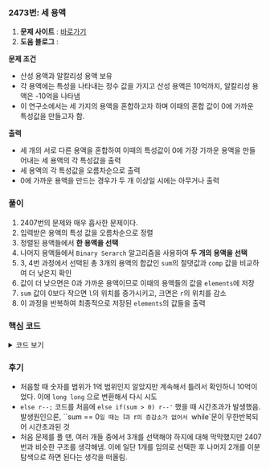 ### 2473번: 세 용액

1. **문제 사이트** : [바로가기](https://www.acmicpc.net/problem/2473)
2. **도움 블로그** : 

**문제 조건**
- 산성 용액과 알칼리성 용액 보유
- 각 용액에는 특성을 나타내는 정수 값을 가지고 산성 용액은 10억까지, 알칼리성 용액은 -10억을 나타냄
- 이 연구소에서는 세 가지의 용액을 혼합하고자 하며 이때의 혼합 값이 0에 가까운 특성값을 만들고자 함.

**출력**  
- 세 개의 서로 다른 용액을 혼합하여 이때의 특성값이 0에 가장 가까운 용액을 만들어내는 세 용액의 각 특성값을 출력
- 세 용액의 각 특성값을 오름차순으로 출력
- 0에 가까운 용액을 만드는 경우가 두 개 이상일 시에는 아무거나 출력

### 풀이
1. 2407번의 문제와 매우 흡사한 문제이다.
2. 입력받은 용액의 특성 값을 오름차순으로 정렬
3. 정렬된 용액들에서 **한 용액을 선택**
4. 나머지 용액들에서 `Binary Serarch` 알고리즘을 사용하여 **두 개의 용액을 선택**
5. 3, 4번 과정에서 선택된 총 3개의 용액의 합값인 `sum`의 절댓값과 `comp` 값을 비교하여 더 낮은지 확인
6. 값이 더 낮으면은 0과 가까운 용액이므로 이때의 용액들의 값을 `elements`에 저장
7. `sum` 값이 0보다 작으면 `l`의 위치를 증가시키고, 크면은 `r`의 위치를 감소
8. 이 과정을 반복하여 최종적으로 저장된 `elements`의 값들을 출력

### 핵심 코드

<details>
<summary>코드 보기</summary>

```cpp
void solve() {
    sort(sol.begin(), sol.end());
    
    // long long 최댓값이 1e18
    ll comp = 1e18; 
    vector<ll> elements;
    
    for(int i = 0; i < n - 2; i++) {
        int l = i + 1, r = n - 1;
        while(l < r) {
            ll sum = sol[i] + sol[l] + sol[r];
            
            if(comp > abs(sum)) {
                comp = abs(sum);
                elements = { sol[i], sol[l], sol[r] };
            }
            
            if(sum < 0) l++;
            else r--;
        }
    }
    
    for(auto &it : elements) cout << it << ' ';
}
```
- 각 용액의 특성값이 저장된 `sol`을 오름차순으로 정렬
- `comp`값은 세 용액의 특성값의 합산과 비교할 것으로 절댓값을 기준으로 비교하여 낮은 값일 때 갱신하도록 함.
- `i`번째 용액이 선택한 용액이고 **`i + 1`번째부터 `n - 1`번째 용액들 사이에서 `Binary Search` 알고리즘으로 두 개의 용액을 선택**
- `sum` 값에는 선택한 3개의 용액의 특성값을 합한 절댓값의 값이 `comp` 값과 비교하여 낮은지 확인
- 낮다면은 0에 더 가까운 특성값이므로 이때의 `comp`값을 갱신 및 `elements` 값에 순차적으로 `i`, `l`, `r` 번째의 특성값들을 저장
- `sum` 값이 0보다 작으면 `l`의 위치를 증가, 그 반대이면은 `r`의 위치를 감소함.
- 최종적으로 위 과정을 반복하여 확인이 끝나면 `elements`의 값을 순차적으로 출력
</details>

### 후기
- 처음할 때 숫자를 범위가 1억 범위인지 알았지만 계속해서 틀려서 확인하니 10억이었다. 이에 `long long` 으로 변환해서 다시 시도
- `else r--;` 코드를 처음에 `else if(sum > 0) r--'` 했을 때 시간초과가 발생했음. 발생원인으론, ``sum == 0`일 때는 `l`과 `r`의 증감소가 없어서 `while`문이 무한반복되어 시간초과된 것
- 처음 문제를 풀 땐, 여러 개들 중에서 3개를 선택해야 하지에 대해 막막했지만 2407번과 비슷한 구조를 생각해냄. 이에 일단 1개를 임의로 선택한 후 나머지 2개를 이분 탐색으로 하면 된다는 생각을 떠올림.